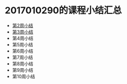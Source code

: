# 2017010290的课程小结汇总
- [第2周小结](https://github.com/saturn-lab/FBDQA-2020A/blob/master/Memos/Study-Memo/0290-Day2.md)
- [第3周小结](https://github.com/saturn-lab/FBDQA-2020A/blob/master/Memos/Study-Memo/0290-Day3.md)
- 第4周小结
- 第5周小结
- 第6周小结
- 第7周小结
- 第8周小结
- 第9周小结
- 第10周小结
